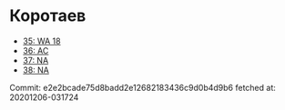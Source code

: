 # Коротаев
- [35: WA 18](35.md)
- [36: AC](36.md)
- [37: NA](37.md)
- [38: NA](38.md)

Commit: e2e2bcade75d8badd2e12682183436c9d0b4d9b6
 fetched at: 20201206-031724
